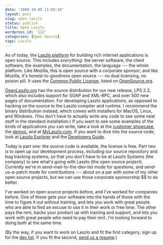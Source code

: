 ```yaml
---
date: '2004-10-05 11:50:10'
layout: post
slug: open-laszlo
status: publish
title: Open Laszlo
wordpress_id: '112'
categories: [Open Source]
tags: Laszlo
---
```


As of today, the [Laszlo platform](http://openlaszlo.org) for building rich internet applications is open source.  This includes _everything_: the server software, the client software, the examples, the documentation, the language --- the whole platform.  Like Mozilla, this is open source with a corporate sponsor; and like Mozilla, it's honest-to-goodness open source --- no dual licensing, no poison pill.  It uses the [Common Public License](http://www.opensource.org/licenses/cpl.php), listed on [OpenSource.org](http://www.opensource.org).

[OpenLaszlo.org](http://openlaszlo.org) has the source distribution for our new release, LPS 2.2, which also includes support for SOAP and XML-RPC, and over 500 new pages of documentation.  For developing Laszlo applications, as opposed to hacking on the source to the Laszlo compiler and runtime, I recommend the binary distribution instead, which comes with installers for MacOS, Linux, and Windows.  (You don't have to actually write any code to see some neat stuff in the standard installation.)  If you want to see some examples of the kinds of applications you can write, take a look at the [customer showcase](http://laszlosystems.com), the [demos](http://www.laszlosystems.com/demos/), and at [MyLaszlo.com](http://mylaszlo.com).  If you want to dive into the source code, look at [Laszlo Explorer](http://www.laszlosystems.com/lps/laszlo-in-ten-minutes/) and the [Developers Guide](http://www.laszlosystems.com/lps-2.2/docs/guide/).

Today is part one: the source code is available, the license is free.  Part two is to open up our development process, including our source repository and bug tracking systems, so that you don't have to be at Laszlo Systems (the company) to see what's going with Laszlo (the open source project).  Currently we're in send-mail-to-the-dev-list mode for questions, and send-us-a-patch mode for contributions --- about on a par with some of my other open source projects, but we can use those corporate sponsorship $$ to do better.

I've worked on open source projects before, and I've worked for companies before.  One of these gets your software into the hands of those with the time to figure it out without training, and lets you work with great people who are able to find an excuse to use it in their work or free time.  The other pays the rent, backs your product up with training and support, and lets you work with great people who need to pay their rent.  I'm looking forward to doing both at the same time.

(By the way, if you want to work on Laszlo and fit the first category, sign up for the [dev list](http://openlaszlo.org/lists.php).  If you fit the second, [send us a resume](http://www.laszlosystems.com/company/jobs/).)

